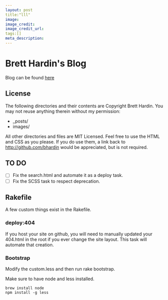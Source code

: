 ```yaml
---
layout: post
title:"lll"
image: 
image_credit: 
image_credit_url: 
tags:[]
meta_description:
---
```


# Brett Hardin's Blog

Blog can be found [here](http://bretthard.in)

## License
The following directories and their contents are Copyright Brett Hardin. You may not reuse anything therein without my permission:

* _posts/
* images/

All other directories and files are MIT Licensed. Feel free to use the HTML and CSS as you please. If you do use them, a link back to http://github.com/bhardin would be appreciated, but is not required.

## TO DO

- [ ] Fix the search.html and automate it as a deploy task.
- [ ] Fix the SCSS task to respect deprecation.

## Rakefile

A few custom things exist in the Rakefile.

### deploy:404

If you host your site on github, you will need to manually updated your 404.html in the root if you ever change the site layout. This task will automate that creation.

### Bootstrap
Modify the custom.less and then run rake bootstrap.

Make sure to have node and less installed.

    brew install node
    npm install -g less
